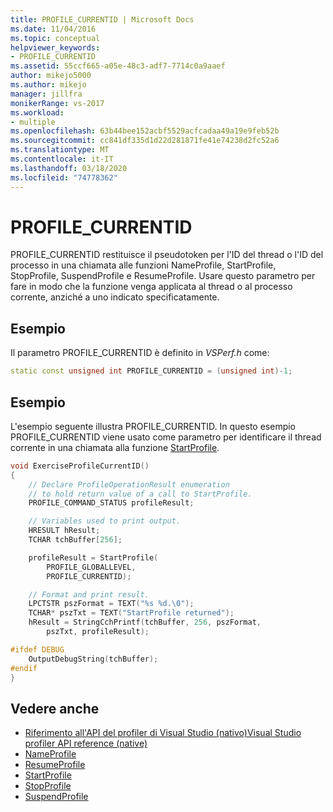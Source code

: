 ```yaml
---
title: PROFILE_CURRENTID | Microsoft Docs
ms.date: 11/04/2016
ms.topic: conceptual
helpviewer_keywords:
- PROFILE_CURRENTID
ms.assetid: 55ccf665-a05e-48c3-adf7-7714c0a9aaef
author: mikejo5000
ms.author: mikejo
manager: jillfra
monikerRange: vs-2017
ms.workload:
- multiple
ms.openlocfilehash: 63b44bee152acbf5529acfcadaa49a19e9feb52b
ms.sourcegitcommit: cc841df335d1d22d281871fe41e74238d2fc52a6
ms.translationtype: MT
ms.contentlocale: it-IT
ms.lasthandoff: 03/18/2020
ms.locfileid: "74778362"
---
```

# <a name="profile_currentid"></a>PROFILE_CURRENTID
PROFILE_CURRENTID restituisce il pseudotoken per l'ID del thread o l'ID del processo in una chiamata alle funzioni NameProfile, StartProfile, StopProfile, SuspendProfile e ResumeProfile. Usare questo parametro per fare in modo che la funzione venga applicata al thread o al processo corrente, anziché a uno indicato specificatamente.

## <a name="example"></a>Esempio
 Il parametro PROFILE_CURRENTID è definito in *VSPerf.h* come:

```cpp
static const unsigned int PROFILE_CURRENTID = (unsigned int)-1;
```

## <a name="example"></a>Esempio
 L'esempio seguente illustra PROFILE_CURRENTID. In questo esempio PROFILE_CURRENTID viene usato come parametro per identificare il thread corrente in una chiamata alla funzione [StartProfile](../profiling/startprofile.md).

```cpp
void ExerciseProfileCurrentID()
{
    // Declare ProfileOperationResult enumeration
    // to hold return value of a call to StartProfile.
    PROFILE_COMMAND_STATUS profileResult;

    // Variables used to print output.
    HRESULT hResult;
    TCHAR tchBuffer[256];

    profileResult = StartProfile(
        PROFILE_GLOBALLEVEL,
        PROFILE_CURRENTID);

    // Format and print result.
    LPCTSTR pszFormat = TEXT("%s %d.\0");
    TCHAR* pszTxt = TEXT("StartProfile returned");
    hResult = StringCchPrintf(tchBuffer, 256, pszFormat,
        pszTxt, profileResult);

#ifdef DEBUG
    OutputDebugString(tchBuffer);
#endif
}
```

## <a name="see-also"></a>Vedere anche
- [Riferimento all'API del profiler di Visual Studio (nativo)Visual Studio profiler API reference (native)](../profiling/visual-studio-profiler-api-reference-native.md)
- [NameProfile](../profiling/nameprofile.md)
- [ResumeProfile](../profiling/resumeprofile.md)
- [StartProfile](../profiling/startprofile.md)
- [StopProfile](../profiling/stopprofile.md)
- [SuspendProfile](../profiling/suspendprofile.md)
